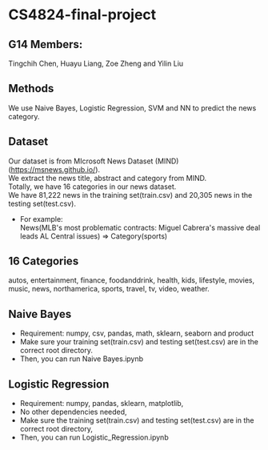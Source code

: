 # CS4824-final-project
## G14 Members:  
Tingchih Chen, Huayu Liang, Zoe Zheng and Yilin Liu  

## Methods
We use Naive Bayes, Logistic Regression, SVM and NN to predict the news category.  

## Dataset
Our dataset is from MIcrosoft News Dataset (MIND) (https://msnews.github.io/).  
We extract the news title, abstract and category from MIND.  
Totally, we have 16 categories in our news dataset.  
We have 81,222 news in the training set(train.csv) and 20,305 news in the testing set(test.csv).  
 * For example:  
News(MLB's most problematic contracts: Miguel Cabrera's massive deal leads AL Central issues) => Category(sports)  

## 16 Categories  
autos, entertainment, finance, foodanddrink, health, kids, lifestyle, movies, music, news, northamerica, sports, travel, tv, video, weather.  


## Naive Bayes  
* Requirement: numpy, csv, pandas, math, sklearn, seaborn and product  
* Make sure your training set(train.csv) and testing set(test.csv) are in the correct root directory.  
* Then, you can run Naive Bayes.ipynb  

## Logistic Regression  
* Requirement: numpy, pandas, sklearn, matplotlib, 
* No other dependencies needed,
* Make sure the training set(train.csv) and testing set(test.csv) are in the correct root directory,  
* Then, you can run Logistic_Regression.ipynb  

